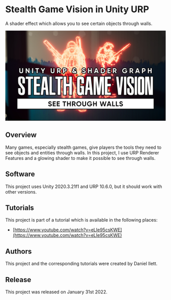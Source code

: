 # Stealth Game Vision in Unity URP

A shader effect which allows you to see certain objects through walls.

![Stealth banner](banner.jpg)

## Overview

Many games, especially stealth games, give players the tools they need to see objects and entities through walls. In this project, I use URP Renderer Features and a glowing shader to make it possible to see through walls.

## Software

This project uses Unity 2020.3.21f1 and URP 10.6.0, but it should work with other versions.

## Tutorials

This project is part of a tutorial which is available in the following places:

- [https://www.youtube.com/watch?v=eLIe95csKWE](https://www.youtube.com/watch?v=eLIe95csKWE)

## Authors

This project and the corresponding tutorials were created by Daniel Ilett.

## Release

This project was released on January 31st 2022.
